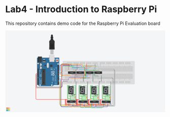 # Lab4 - Introduction to Raspberry Pi

This repository contains demo code for the Raspberry Pi Evaluation board

![alt text](https://github.com/aaronleaSP/Lab4/blob/3dd3bfe6df1863ee3f8a6909b60f41f6a54cc12f/COAR%20Assignment-D.png)
